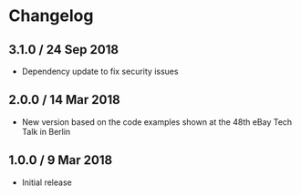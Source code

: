 # Changelog

## 3.1.0 / 24 Sep 2018

* Dependency update to fix security issues

## 2.0.0 / 14 Mar 2018

* New version based on the code examples shown at the 48th eBay Tech Talk in Berlin

## 1.0.0 / 9 Mar 2018

* Initial release

